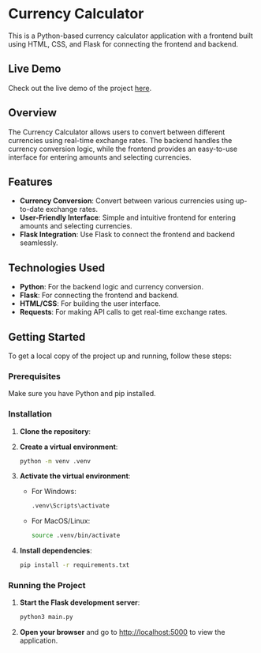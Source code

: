 # Currency Calculator

This is a Python-based currency calculator application with a frontend built using HTML, CSS, and Flask for connecting the frontend and backend.

## Live Demo

Check out the live demo of the project [here](https://py-pr.onrender.com/).

## Overview

The Currency Calculator allows users to convert between different currencies using real-time exchange rates. The backend handles the currency conversion logic, while the frontend provides an easy-to-use interface for entering amounts and selecting currencies.

## Features

- **Currency Conversion**: Convert between various currencies using up-to-date exchange rates.
- **User-Friendly Interface**: Simple and intuitive frontend for entering amounts and selecting currencies.
- **Flask Integration**: Use Flask to connect the frontend and backend seamlessly.

## Technologies Used

- **Python**: For the backend logic and currency conversion.
- **Flask**: For connecting the frontend and backend.
- **HTML/CSS**: For building the user interface.
- **Requests**: For making API calls to get real-time exchange rates.

## Getting Started

To get a local copy of the project up and running, follow these steps:

### Prerequisites

Make sure you have Python and pip installed.

### Installation

1. **Clone the repository**:

2. **Create a virtual environment**:

   ```bash
   python -m venv .venv
   ```

3. **Activate the virtual environment**:

   - For Windows:

     ```bash
     .venv\Scripts\activate
     ```

   - For MacOS/Linux:

     ```bash
     source .venv/bin/activate
     ```

4. **Install dependencies**:

   ```bash
   pip install -r requirements.txt
   ```

### Running the Project

1. **Start the Flask development server**:

   ```bash
   python3 main.py
   ```

2. **Open your browser** and go to [http://localhost:5000](http://localhost:5000) to view the application.
